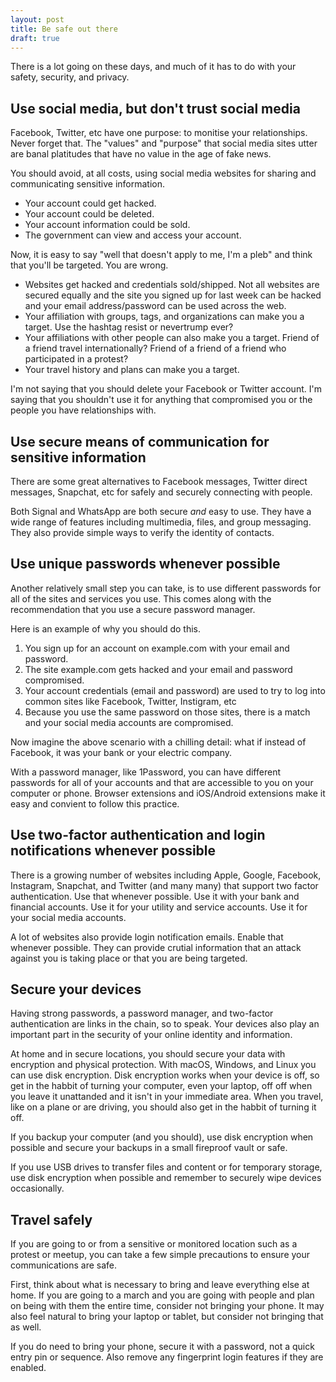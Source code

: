 ```yaml
---
layout: post
title: Be safe out there
draft: true
---
```


There is a lot going on these days, and much of it has to do with your safety, security, and privacy.

## Use social media, but don't trust social media

Facebook, Twitter, etc have one purpose: to monitise your relationships. Never forget that. The "values" and "purpose" that social media sites utter are banal platitudes that have no value in the age of fake news.

You should avoid, at all costs, using social media websites for sharing and communicating sensitive information.

* Your account could get hacked.
* Your account could be deleted.
* Your account information could be sold.
* The government can view and access your account.

Now, it is easy to say "well that doesn't apply to me, I'm a pleb" and think that you'll be targeted. You are wrong.

* Websites get hacked and credentials sold/shipped. Not all websites are secured equally and the site you signed up for last week can be hacked and your email address/password can be used across the web.
* Your affiliation with groups, tags, and organizations can make you a target. Use the hashtag resist or nevertrump ever?
* Your affiliations with other people can also make you a target. Friend of a friend travel internationally? Friend of a friend of a friend who participated in a protest?
* Your travel history and plans can make you a target.

I'm not saying that you should delete your Facebook or Twitter account. I'm saying that you shouldn't use it for anything that compromised you or the people you have relationships with.

## Use secure means of communication for sensitive information

There are some great alternatives to Facebook messages, Twitter direct messages, Snapchat, etc for safely and securely connecting with people.

Both Signal and WhatsApp are both secure *and* easy to use. They have a wide range of features including multimedia, files, and group messaging. They also provide simple ways to verify the identity of contacts.

## Use unique passwords whenever possible

Another relatively small step you can take, is to use different passwords for all of the sites and services you use. This comes along with the recommendation that you use a secure password manager.

Here is an example of why you should do this.

1. You sign up for an account on example.com with your email and password.
2. The site example.com gets hacked and your email and password compromised.
3. Your account credentials (email and password) are used to try to log into common sites like Facebook, Twitter, Instigram, etc
4. Because you use the same password on those sites, there is a match and your social media accounts are compromised.

Now imagine the above scenario with a chilling detail: what if instead of Facebook, it was your bank or your electric company.

With a password manager, like 1Password, you can have different passwords for all of your accounts and that are accessible to you on your computer or phone. Browser extensions and iOS/Android extensions make it easy and convient to follow this practice.

## Use two-factor authentication and login notifications whenever possible

There is a growing number of websites including Apple, Google, Facebook, Instagram, Snapchat, and Twitter (and many many) that support two factor authentication. Use that whenever possible. Use it with your bank and financial accounts. Use it for your utility and service accounts. Use it for your social media accounts.

A lot of websites also provide login notification emails. Enable that whenever possible. They can provide crutial information that an attack against you is taking place or that you are being targeted.

## Secure your devices

Having strong passwords, a password manager, and two-factor authentication are links in the chain, so to speak. Your devices also play an important part in the security of your online identity and information.

At home and in secure locations, you should secure your data with encryption and physical protection. With macOS, Windows, and Linux you can use disk encryption. Disk encryption works when your device is off, so get in the habbit of turning your computer, even your laptop, off off when you leave it unattanded and it isn't in your immediate area. When you travel, like on a plane or are driving, you should also get in the habbit of turning it off.

If you backup your computer (and you should), use disk encryption when possible and secure your backups in a small fireproof vault or safe.

If you use USB drives to transfer files and content or for temporary storage, use disk encryption when possible and remember to securely wipe devices occasionally.

## Travel safely

If you are going to or from a sensitive or monitored location such as a protest or meetup, you can take a few simple precautions to ensure your communications are safe.

First, think about what is necessary to bring and leave everything else at home. If you are going to a march and you are going with people and plan on being with them the entire time, consider not bringing your phone. It may also feel natural to bring your laptop or tablet, but consider not bringing that as well.

If you do need to bring your phone, secure it with a password, not a quick entry pin or sequence. Also remove any fingerprint login features if they are enabled.

